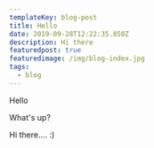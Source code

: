 ```yaml
---
templateKey: blog-post
title: Hello
date: 2019-09-28T12:22:35.850Z
description: Hi there
featuredpost: true
featuredimage: /img/blog-index.jpg
tags:
  - blog
---
```

Hello 

What's up?

Hi there.... :)

